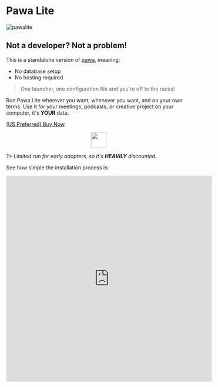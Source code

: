 # Pawa Lite

![pawalite](_media/pawalite.png ':size=20%')

## Not a developer? Not a problem!

This is a standalone version of [pawa](https://pawa.im), meaning:

* No database setup
* No hosting required

> One launcher, one configuration file and you're off to the races!

Run Pawa Lite wherever you want, whenever you want, and on your own terms. Use it for your meetings, podcasts, or creative project on your computer, it's **YOUR** data.

<section class="cover show" style="height: unset; width: unset;">
  <div class="cover-main">
    <p>
      <a href="https://lite.pawa.im">(US Preferred) Buy Now</a>
    </p>
  </div>
</section>

<div align="center">
  <a href="https://flurly.com/p/pawalite" onMouseOver="this.style.opacity='80%'" onMouseOut="this.style.opacity='100%'">
    <img src="https://flurly.com/buy-now.svg" style="height: 3em; background-color: white" />
  </a>
</div>

?> _Limited run for early adopters, so it's **HEAVILY** discounted._

See how simple the installation process is:

<iframe width="560" height="560" src="https://www.youtube.com/embed/mbnabWHcIJc" frameborder="0" allow="accelerometer; autoplay; clipboard-write; encrypted-media; gyroscope; picture-in-picture" allowfullscreen></iframe>

